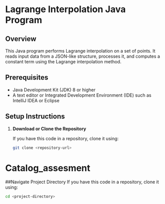 # Lagrange Interpolation Java Program

## Overview

This Java program performs Lagrange interpolation on a set of points. It reads input data from a JSON-like structure, processes it, and computes a constant term using the Lagrange interpolation method.

## Prerequisites

- Java Development Kit (JDK) 8 or higher
- A text editor or Integrated Development Environment (IDE) such as IntelliJ IDEA or Eclipse

## Setup Instructions

1. **Download or Clone the Repository**

   If you have this code in a repository, clone it using:
   ```bash
   git clone <repository-url>
# Catalog_assesment

##Navigate Project Directory
 If you have this code in a repository, clone it using:
   ```bash
cd <project-directory>

